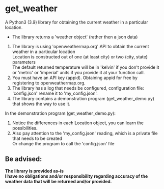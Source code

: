 # get_weather

A Python3 (3.9) library for obtaining the current weather in a particular location.
* The library returns a 'weather object' (rather then a json data)
1.  The library is using 'openweathermap.org' API to obtain the current weather in a particular location  
Location is constructed out of one (at least city) or two (city, state) parameters  
The default returned temperature will be in 'kelvin' if you don't provide it  
or 'metric' or 'imperial' units if you provide it at your function call.  
2.  You must have an API key (appid). Obtaining appid for free by registering to openweathermap.org.  
3.  The library has a log that needs be configured, configuration file: 'config.json' rename it to 'my_config.json'.  
4.  The library contains a demonstration program (get_weather_demo.py) that shows the way to use it.  
  
In the demonstration program (get_weather_demo.py):  
1.  Notice the differences in each Location object, you can learn the possibilities.  
2.  Also pay attention to the 'my_config.json' reading, which is a private file that needs to be created  
Or change the program to call the 'config.json' file  

## Be advised:  
**The library is provided as-is**  
**I have no obligations and/or responsibility regarding accuracy of the weather data that will be returned and/or provided.**  
